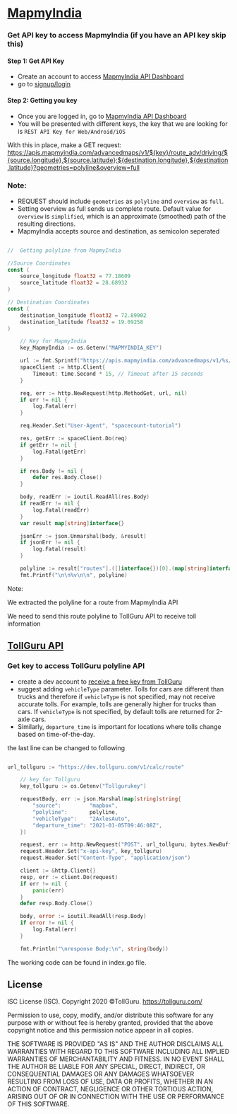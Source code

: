 # [MapmyIndia](https://www.mapmyindia.com/api/)

### Get API key to access MapmyIndia (if you have an API key skip this)
#### Step 1: Get API Key
* Create an account to access [MapmyIndia API Dashboard](https://www.mapmyindia.com/api/dashboard)
* go to [signup/login](https://www.mapmyindia.com/api/login)

#### Step 2: Getting you key
* Once you are logged in, go to [MapmyIndia API Dashboard](https://www.mapmyindia.com/api/dashboard)
* You will be presented with different keys, the key that we are looking
  for is `REST API Key for Web/Android/iOS`

With this in place, make a GET request: https://apis.mapmyindia.com/advancedmaps/v1/${key}/route_adv/driving/${source.longitude},${source.latitude};${destination.longitude},${destination.latitude}?geometries=polyline&overview=full

### Note:
* REQUEST should include `geometries` as `polyline` and `overview` as `full`.
* Setting overview as full sends us complete route. Default value for `overview` is `simplified`, which is an approximate (smoothed) path of the resulting directions.
* MapmyIndia accepts source and destination, as semicolon seperated

```go

//	Getting polyline from MapmyIndia

//Source Coordinates
const (
	source_longitude float32 = 77.18609
	source_latitude float32 = 28.68932
)

// Destination Coordinates
const (
	destination_longitude float32 = 72.89902
	destination_latitude float32 = 19.09258
)

	// Key for MapmyIndia
	key_MapmyIndia := os.Getenv("MAPMYINDIA_KEY")

	url := fmt.Sprintf("https://apis.mapmyindia.com/advancedmaps/v1/%s/route_adv/driving/%v,%v;%v,%v?geometries=polyline&overview=full", key_MapmyIndia, source_longitude, source_latitude, destination_longitude, destination_latitude)
	spaceClient := http.Client{
		Timeout: time.Second * 15, // Timeout after 15 seconds
	}

	req, err := http.NewRequest(http.MethodGet, url, nil)
	if err != nil {
		log.Fatal(err)
	}

	req.Header.Set("User-Agent", "spacecount-tutorial")

	res, getErr := spaceClient.Do(req)
	if getErr != nil {
		log.Fatal(getErr)
	}

	if res.Body != nil {
		defer res.Body.Close()
	}

	body, readErr := ioutil.ReadAll(res.Body)
	if readErr != nil {
		log.Fatal(readErr)
	}
	var result map[string]interface{}

	jsonErr := json.Unmarshal(body, &result)
	if jsonErr != nil {
		log.Fatal(result)
	}

	polyline := result["routes"].([]interface{})[0].(map[string]interface{})["geometry"].(string)
	fmt.Printf("\n\n%v\n\n", polyline)
```

Note:

We extracted the polyline for a route from MapmyIndia API

We need to send this route polyline to TollGuru API to receive toll information

## [TollGuru API](https://tollguru.com/developers/docs/)

### Get key to access TollGuru polyline API
* create a dev account to [receive a free key from TollGuru](https://tollguru.com/developers/get-api-key)
* suggest adding `vehicleType` parameter. Tolls for cars are different than trucks and therefore if `vehicleType` is not specified, may not receive accurate tolls. For example, tolls are generally higher for trucks than cars. If `vehicleType` is not specified, by default tolls are returned for 2-axle cars. 
* Similarly, `departure_time` is important for locations where tolls change based on time-of-the-day.

the last line can be changed to following

```go

url_tollguru := "https://dev.tollguru.com/v1/calc/route"

	// key for Tollguru
	key_tollguru := os.Getenv("Tollgurukey")

	requestBody, err := json.Marshal(map[string]string{
		"source":         "mapbox",
		"polyline":       polyline,
		"vehicleType":    "2AxlesAuto",
		"departure_time": "2021-01-05T09:46:08Z",
	})

	request, err := http.NewRequest("POST", url_tollguru, bytes.NewBuffer(requestBody))
	request.Header.Set("x-api-key", key_tollguru)
	request.Header.Set("Content-Type", "application/json")

	client := &http.Client{}
	resp, err := client.Do(request)
	if err != nil {
		panic(err)
	}
	defer resp.Body.Close()

	body, error := ioutil.ReadAll(resp.Body)
	if error != nil {
		log.Fatal(err)
	}

	fmt.Println("\nresponse Body:\n", string(body))
```

The working code can be found in index.go file.

## License
ISC License (ISC). Copyright 2020 &copy;TollGuru. https://tollguru.com/

Permission to use, copy, modify, and/or distribute this software for any purpose with or without fee is hereby granted, provided that the above copyright notice and this permission notice appear in all copies.

THE SOFTWARE IS PROVIDED "AS IS" AND THE AUTHOR DISCLAIMS ALL WARRANTIES WITH REGARD TO THIS SOFTWARE INCLUDING ALL IMPLIED WARRANTIES OF MERCHANTABILITY AND FITNESS. IN NO EVENT SHALL THE AUTHOR BE LIABLE FOR ANY SPECIAL, DIRECT, INDIRECT, OR CONSEQUENTIAL DAMAGES OR ANY DAMAGES WHATSOEVER RESULTING FROM LOSS OF USE, DATA OR PROFITS, WHETHER IN AN ACTION OF CONTRACT, NEGLIGENCE OR OTHER TORTIOUS ACTION, ARISING OUT OF OR IN CONNECTION WITH THE USE OR PERFORMANCE OF THIS SOFTWARE.
